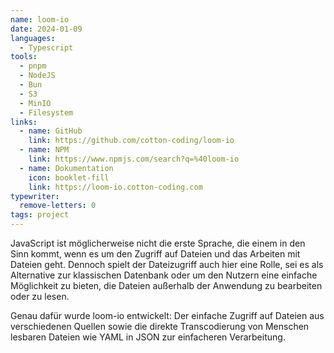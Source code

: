 ```yaml
---
name: loom-io
date: 2024-01-09
languages:
  - Typescript
tools:
  - pnpm
  - NodeJS
  - Bun
  - S3
  - MinIO
  - Filesystem
links:
  - name: GitHub
    link: https://github.com/cotton-coding/loom-io
  - name: NPM
    link: https://www.npmjs.com/search?q=%40loom-io
  - name: Dokumentation
    icon: booklet-fill
    link: https://loom-io.cotton-coding.com
typewriter:
  remove-letters: 0
tags: project
---
```


JavaScript ist möglicherweise nicht die erste Sprache, die einem in den Sinn kommt, wenn es um den Zugriff auf Dateien und das Arbeiten mit Dateien geht. Dennoch spielt der Dateizugriff auch hier eine Rolle, sei es als Alternative zur klassischen Datenbank oder um den Nutzern eine einfache Möglichkeit zu bieten, die Dateien außerhalb der Anwendung zu bearbeiten oder zu lesen.

Genau dafür wurde loom-io entwickelt: Der einfache Zugriff auf Dateien aus verschiedenen Quellen sowie die direkte Transcodierung von Menschen lesbaren Dateien wie YAML in JSON zur einfacheren Verarbeitung.
